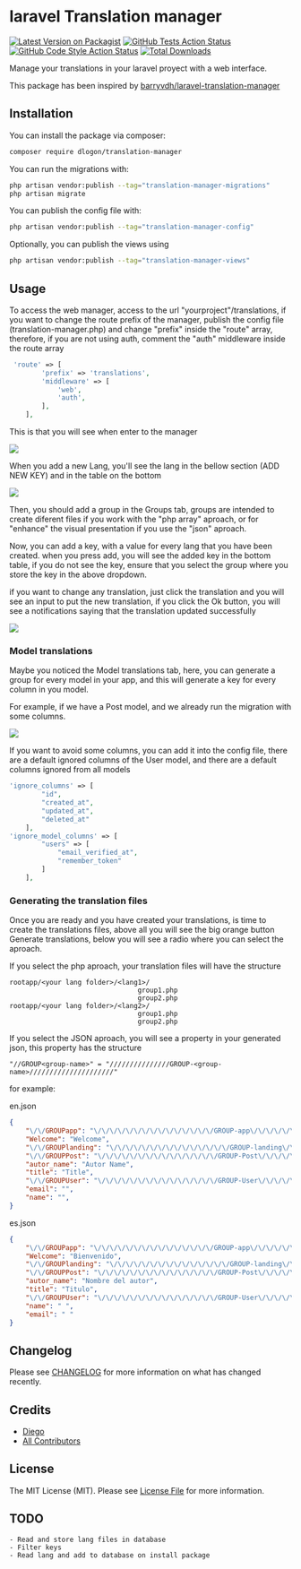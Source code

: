 # laravel Translation manager

[![Latest Version on Packagist](https://img.shields.io/packagist/v/dlogon/translation-manager.svg?style=flat-square)](https://packagist.org/packages/dlogon/translation-manager)
[![GitHub Tests Action Status](https://img.shields.io/github/workflow/status/dlogon/translation-manager/run-tests?label=tests)](https://github.com/dlogon/translation-manager/actions?query=workflow%3Arun-tests+branch%3Amain)
[![GitHub Code Style Action Status](https://img.shields.io/github/workflow/status/dlogon/translation-manager/Check%20&%20fix%20styling?label=code%20style)](https://github.com/dlogon/translation-manager/actions?query=workflow%3A"Check+%26+fix+styling"+branch%3Amain)
[![Total Downloads](https://img.shields.io/packagist/dt/dlogon/translation-manager.svg?style=flat-square)](https://packagist.org/packages/dlogon/translation-manager)

Manage your translations in your laravel proyect with a web interface.

This package has been inspired by [barryvdh/laravel-translation-manager](https://github.com/barryvdh/laravel-translation-manager)

## Installation

You can install the package via composer:

```bash
composer require dlogon/translation-manager
```

You can run the migrations with:

```bash
php artisan vendor:publish --tag="translation-manager-migrations"
php artisan migrate
```

You can publish the config file with:

```bash
php artisan vendor:publish --tag="translation-manager-config"
```


Optionally, you can publish the views using

```bash
php artisan vendor:publish --tag="translation-manager-views"
```

## Usage

To access the web manager, access to the url "yourproject"/translations, if you want to change the route prefix of the manager, publish the config file (translation-manager.php) and change "prefix" inside the "route" array,
therefore, if you are not using auth, comment the "auth" middleware inside the route array

```php
 'route' => [
        'prefix' => 'translations',
        'middleware' => [
	        'web',
	        'auth',
		],
    ],
```

This is that you will see when enter to the manager

![](https://user-images.githubusercontent.com/26014056/197062911-c0bc31a0-6406-4807-ba81-997585395e4d.png)

When you add a new Lang, you'll see the lang in the bellow section (ADD NEW KEY) 
and in the table on the bottom


![](https://user-images.githubusercontent.com/26014056/197084487-d01f2616-478c-4f1e-b58b-cdaed67faba4.png)

Then, you should add a group in the Groups tab, groups are intended to create diferent files if you work with the "php array" aproach, or for "enhance" the visual presentation if you use the "json" aproach.

Now, you can add a key, with a value for every lang that you have been created.
when you press add, you will see the added key in the bottom table, if you do not see the key, ensure that you select the group where you store the key in the above dropdown.

if you want to change any translation, just click the translation and you will see an input to put the new translation, if you click the Ok button, you will see a notifications saying that the translation updated successfully

![](https://user-images.githubusercontent.com/26014056/197087089-b086ecc1-708a-4154-a8fa-b4fb8c20067d.png)

### Model translations

Maybe you noticed the Model translations tab, here, you can generate a group for every model in your app, and this will generate a key for every column in you model.

For example, if we have a Post model, and we already run the migration with some columns.

![](https://user-images.githubusercontent.com/26014056/197088317-f1efde53-003e-4f2d-95d6-eca73f1b2f61.png)


If you want to avoid some columns, you can add it into the config file, there are a default ignored columns of the User model, and there are a default columns ignored from all models


```php
'ignore_columns' => [
        "id",
        "created_at",
        "updated_at",
        "deleted_at"
    ],
'ignore_model_columns' => [
        "users" => [
            "email_verified_at",
            "remember_token"
        ]
    ],
```

### Generating the translation files

Once you are ready and you have created your translations, is time to create the translations files, above all you will see the big orange button Generate translations, below you will see a radio where you can select the aproach.

If you select the php aproach, your translation files will have the structure
    
    rootapp/<your lang folder>/<lang1>/
                                    group1.php
                                    group2.php
    rootapp/<your lang folder>/<lang2>/
                                    group1.php
                                    group2.php

If you select the JSON aproach, you will see a property in your generated json, this property has the structure
        
    "//GROUP<group-name>" = "///////////////GROUP-<group-name>/////////////////////"

for example:

en.json

```json
{
    "\/\/GROUPapp": "\/\/\/\/\/\/\/\/\/\/\/\/\/\/\/GROUP-app\/\/\/\/\/\/\/\/\/\/\/\/\/\/\/\/\/\/\/\/\/\/\/",
    "Welcome": "Welcome",
    "\/\/GROUPlanding": "\/\/\/\/\/\/\/\/\/\/\/\/\/\/\/GROUP-landing\/\/\/\/\/\/\/\/\/\/\/\/\/\/\/\/\/\/\/\/\/\/\/",
    "\/\/GROUPPost": "\/\/\/\/\/\/\/\/\/\/\/\/\/\/\/GROUP-Post\/\/\/\/\/\/\/\/\/\/\/\/\/\/\/\/\/\/\/\/\/\/\/",
    "autor_name": "Autor Name",
    "title": "Title",
    "\/\/GROUPUser": "\/\/\/\/\/\/\/\/\/\/\/\/\/\/\/GROUP-User\/\/\/\/\/\/\/\/\/\/\/\/\/\/\/\/\/\/\/\/\/\/\/",
    "email": "",
    "name": "",
}
```

es.json
```json
{
    "\/\/GROUPapp": "\/\/\/\/\/\/\/\/\/\/\/\/\/\/\/GROUP-app\/\/\/\/\/\/\/\/\/\/\/\/\/\/\/\/\/\/\/\/\/\/\/",
    "Welcome": "Bienvenido",
    "\/\/GROUPlanding": "\/\/\/\/\/\/\/\/\/\/\/\/\/\/\/GROUP-landing\/\/\/\/\/\/\/\/\/\/\/\/\/\/\/\/\/\/\/\/\/\/\/",
    "\/\/GROUPPost": "\/\/\/\/\/\/\/\/\/\/\/\/\/\/\/GROUP-Post\/\/\/\/\/\/\/\/\/\/\/\/\/\/\/\/\/\/\/\/\/\/\/",
    "autor_name": "Nombre del autor",
    "title": "Titulo",
    "\/\/GROUPUser": "\/\/\/\/\/\/\/\/\/\/\/\/\/\/\/GROUP-User\/\/\/\/\/\/\/\/\/\/\/\/\/\/\/\/\/\/\/\/\/\/\/",
    "name": " ",
    "email": " "
}
```



## Changelog

Please see [CHANGELOG](CHANGELOG.md) for more information on what has changed recently.


## Credits

- [Diego](https://github.com/Dlogon)
- [All Contributors](../../contributors)

## License

The MIT License (MIT). Please see [License File](LICENSE.md) for more information.

## TODO

    - Read and store lang files in database
    - Filter keys
    - Read lang and add to database on install package
